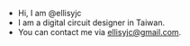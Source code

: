 - Hi, I am @ellisyjc
- I am a digital circuit designer in Taiwan.
- You can contact me via ellisyjc@gmail.com.
